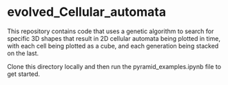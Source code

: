# evolved_Cellular_automata
This repository contains code that uses a genetic algorithm to search for specific 3D shapes that result in 2D cellular automata being plotted in time, with each cell being plotted as a cube, and each generation being stacked on the last.


Clone this directory locally and then run the pyramid_examples.ipynb file to get started.
